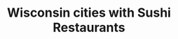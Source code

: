 ---
layout: state
title: Wisconsin cities with Sushi Restaurants
permalink: /wisconsin/
stateAbbr: WI
stateName: Wisconsin

---